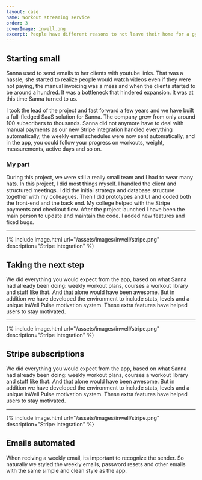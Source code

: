 ```yaml
---
layout: case
name: Workout streaming service
order: 3
coverImage: inwell.png
excerpt: People have different reasons to not leave their home for a gym. Together with Sanna we built a service where you can get fit at home with easy to follow videos, progress tracking, healthy recepies and motivational tools.
---
```

## Starting small

Sanna used to send emails to her clients with youtube links. That was a hassle, she started to realize people would watch videos even if they were not paying, the manual invoicing was a mess and when the clients started to be around a hundred. It was a bottleneck that hindered expansion. It was at this time Sanna turned to us.

I took the lead of the project and fast forward a few years and we have built a full-fledged SaaS solution for Sanna. The company grew from only around 100 subscribers to thousands. Sanna did not anymore have to deal with manual payments as our new Stripe integration handled everything automatically, the weekly email schedules were now sent automatically, and in the app, you could follow your progress on workouts, weight, measurements, active days and so on.

### My part

During this project, we were still a really small team and I had to wear many hats. In this project, I did most things myself. I handled the client and structured meetings. I did the initial strategy and database structure together with my colleagues. Then I did prototypes and UI and coded both the front-end and the back end. My college helped with the Stripe payments and checkout flow. After the project launched I have been the main person to update and maintain the code. I added new features and fixed bugs.

---

{% include image.html url="/assets/images/inwell/stripe.png" description="Stripe integration" %}

## Taking the next step

We did everything you would expect from the app, based on what Sanna had already been doing: weekly workout plans, courses a workout library and stuff like that. And that alone would have been awesome. But in addition we have developed the environment to include stats, levels and a unique inWell Pulse motivation system. These extra features have helped users to stay motivated.

---

{% include image.html url="/assets/images/inwell/stripe.png" description="Stripe integration" %}

## Stripe subscriptions

We did everything you would expect from the app, based on what Sanna had already been doing: weekly workout plans, courses a workout library and stuff like that. And that alone would have been awesome. But in addition we have developed the environment to include stats, levels and a unique inWell Pulse motivation system. These extra features have helped users to stay motivated.

---

{% include image.html url="/assets/images/inwell/stripe.png" description="Stripe integration" %}

## Emails automated

When reciving a weekly email, its important to recognize the sender. So naturally we styled the weekly emails, password resets and other emails with the same simple and clean style as the app.